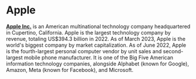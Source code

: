 # Apple

**[Apple Inc.](https://www.apple.com)** is an American multinational technology company headquartered in Cupertino, California. Apple is the largest technology company by revenue, totaling US$394.3 billion in 2022. As of March 2023, Apple is the world's biggest company by market capitalization. As of June 2022, Apple is the fourth-largest personal computer vendor by unit sales and second-largest mobile phone manufacturer. It is one of the Big Five American information technology companies, alongside Alphabet (known for Google), Amazon, Meta (known for Facebook), and Microsoft.